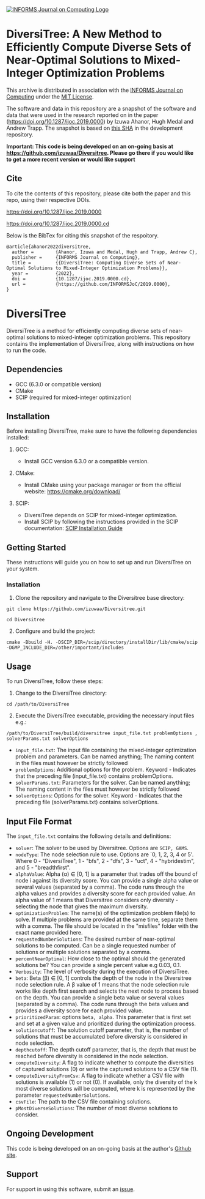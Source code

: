 [![INFORMS Journal on Computing Logo](https://INFORMSJoC.github.io/logos/INFORMS_Journal_on_Computing_Header.jpg)](https://pubsonline.informs.org/journal/ijoc)

# DiversiTree: A New Method to Efficiently Compute Diverse Sets of Near-Optimal Solutions to Mixed-Integer Optimization Problems

This archive is distributed in association with the [INFORMS Journal on
Computing](https://pubsonline.informs.org/journal/ijoc) under the [MIT License](LICENSE).

The software and data in this repository are a snapshot of the software and data
that were used in the research reported on in the paper (https://doi.org/10.1287/ijoc.2019.0000) by Izuwa Ahanor, Hugh Medal and Andrew Trapp.
The snapshot is based on 
[this SHA](https://github.com/izuwaa/Diversitree/commit/a9f459bc73bc2eba8956623aad7d79cf16ea0c08) 
in the development repository. 

**Important: This code is being developed on an on-going basis at 
https://github.com/izuwaa/Diversitree. Please go there if you would like to
get a more recent version or would like support**

## Cite

To cite the contents of this repository, please cite both the paper and this repo, using their respective DOIs.

https://doi.org/10.1287/ijoc.2019.0000

https://doi.org/10.1287/ijoc.2019.0000.cd

Below is the BibTex for citing this snapshot of the respoitory.

```
@article{ahanor2022diversitree,
  author =        {Ahanor, Izuwa and Medal, Hugh and Trapp, Andrew C},
  publisher =     {INFORMS Journal on Computing},
  title =         {{DiversiTree: Computing Diverse Sets of Near-Optimal Solutions to Mixed-Integer Optimization Problems}},
  year =          {2022},
  doi =           {10.1287/ijoc.2019.0000.cd},
  url =           {https://github.com/INFORMSJoC/2019.0000},
}  
```


# DiversiTree

DiversiTree is a method for efficiently computing diverse sets of near-optimal solutions to mixed-integer optimization problems. This repository contains the implementation of DiversiTree, along with instructions on how to run the code.

## Dependencies

- GCC (6.3.0 or compatible version)
- CMake
- SCIP (required for mixed-integer optimization)

## Installation

Before installing DiversiTree, make sure to have the following dependencies installed:

1. GCC:
   - Install GCC version 6.3.0 or a compatible version.

2. CMake:
   - Install CMake using your package manager or from the official website: https://cmake.org/download/

3. SCIP:
   - DiversiTree depends on SCIP for mixed-integer optimization.
   - Install SCIP by following the instructions provided in the SCIP documentation: [SCIP Installation Guide](https://www.scipopt.org/doc-7.0.3/html/install.php)

## Getting Started

These instructions will guide you on how to set up and run DiversiTree on your system.

### Installation

1. Clone the repository and navigate to the Diversitree base directory:
```
git clone https://github.com/izuwaa/Diversitree.git

cd Diversitree

```

2. Configure and build the project:

```
cmake -Bbuild -H. -DSCIP_DIR=/scip/directory/installDir/lib/cmake/scip -DGMP_INCLUDE_DIR=/other/important/includes

```


## Usage

To run DiversiTree, follow these steps:

1. Change to the DiversiTree directory:

```
cd /path/to/DiversiTree
```


2. Execute the DiversiTree executable, providing the necessary input files e.g.:

```
/path/to/DiversiTree/build/diversitree input_file.txt problemOptions , solverParams.txt solverOptions
```


- `input_file.txt`: The input file containing the mixed-integer optimization problem and parameters. Can be named anything; The naming content in the files must however be strictly followed
- `problemOptions`: Additional options for the problem. Keyword - Indicates that the preceding file (input_file.txt) contains problemOptions.
- `solverParams.txt`: Parameters for the solver. Can be named anything; The naming content in the files must however be strictly followed
- `solverOptions`: Options for the solver. Keyword - Indicates that the preceding file (solverParams.txt) contains solverOptions.


## Input File Format

The `input_file.txt` contains the following details and definitions:

- `solver`: The solver to be used by Diversitree. Options are `SCIP, GAMS`.
- `nodeType`: The node selection rule to use. Options are `0, 1, 2, 3, 4 or 5'. Where 0 - "DiversiTree", 1 - "bfs", 2 - "dfs", 3 - "uct", 4 - "hybridestim", and 5 - "breadthfirst". 
- `alphaValue`: Alpha (α) ∈ [0, 1] is a parameter that trades off the bound of node i against its diversity score. You can provide a single alpha value or several values (separated by a comma). The code runs through the alpha values and provides a diversity score for each provided value. An alpha value of 1 means that Diversitree considers only diversity - selecting the node that gives the maximum diversity.
- `optimizationProblem`: The name(s) of the optimization problem file(s) to solve. If multiple problems are provided at the same time, separate them with a comma. The file should be located in the "misfiles" folder with the exact name provided here.
- `requestedNumberSolutions`: The desired number of near-optimal solutions to be computed. Can be a single requested number of solutions or multiple solutions separated by a comma.
- `percentNearOptimal`: How close to the optimal should the generated solutions be? You can provide a single percent value e.g 0.03, 0.1.
- `Verbosity`: The level of verbosity during the execution of DiversiTree.
- `beta`: Beta (β) ∈ [0, 1] controls the depth of the node in the Diversitree node selection rule. A β value of 1 means that the node selection rule works like depth first search and selects the next node to process based on the depth. You can provide a single beta value or several values (separated by a comma). The code runs through the beta values and provides a diversity score for each provided value.
- `prioritizedParam`: options `beta, alpha`. This parameter that is first set and set at a given value and prioritized during the optimization process.
- `solutioncutoff`: The solution cutoff parameter, that is, the number of solutions that must be accumulated before diversity is considered in node selection.
- `depthcutoff`: The depth cutoff parameter, that is, the depth that must be reached before diversity is considered in the node selection.
- `computeDiversity`: A flag to indicate whether to compute the diversities of captured solutions (0) or write the captured solutions to a CSV file (1).
- `computeDiversityFromCsv`: A flag to indicate whether a CSV file with solutions is available (1) or not (0). If available, only the diversity of the k most diverse solutions will be computed, where k is represented by the parameter `requestedNumberSolutions`.
- `csvFile`: The path to the CSV file containing solutions.
- `pMostDiverseSolutions`: The number of most diverse solutions to consider.



## Ongoing Development

This code is being developed on an on-going basis at the author's
[Github site](https://github.com/izuwaa/Diversitree).

## Support

For support in using this software, submit an
[issue](https://github.com/izuwaa/Diversitree/issues/new).
